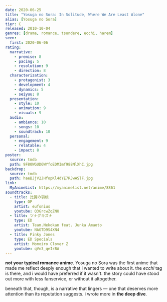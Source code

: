 ```yaml
---
date: 2020-06-25
title: "Yosuga no Sora: In Solitude, Where We Are Least Alone"
alias: [Yosuga no Sora]
tier: C
released: 2010-10-04
genres: [drama, romance, tsundere, ecchi, harem]
seen:
  first: 2020-06-06
rating:
  narrative:
    - premise: 8
    - pacing: 5
    - resolution: 9
    - direction: 8
  characterization:
    - protagonist: 3
    - development: 4
    - dynamics: 5
    - seiyuu: 8
  presentation:
    - style: 10
    - animation: 9
    - visuals: 9
  audio:
    - ambience: 10
    - songs: 10
    - soundtrack: 10
  personal:
    - engagement: 9
    - relatable: 4
    - impact: 8
poster:
  source: tmdb
  path: 9F80WGUD6WYfoEDMImf988NlXhC.jpg
backdrop:
  source: tmdb
  path: haeBJjV2JHfopKl4dYE7RJwASlF.jpg
link:
  MyAnimeList: https://myanimelist.net/anime/8861
soundtracks:
  - title: 比翼の羽根
    type: OP
    artist: eufonius
    youtube: Q3GrcwZqZNU
  - title: ツナグキズナ
    type: ED
    artist: Team.Nekokan feat. Junka Amaoto
    youtube: NAGTD9S4XN4
  - title: Pinky Jones
    type: ED Specials
    artist: Momoiro Clover Z
    youtube: qVn3_qeIrBA
---
```


**not your typical romance anime**. Yosuga no Sora was the first anime that made me reflect deeply enough that i wanted to write about it. the *ecchi* tag is there, and i would have preferred if it wasn't. the story could have stood out more with less fanservice, or without it altogether.

beneath that, though, is a narrative that lingers — one that deserves more attention than its reputation suggests. i wrote more in **the deep dive**.
